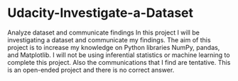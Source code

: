 # Udacity-Investigate-a-Dataset
Analyze dataset and communicate findings
In this project I will be investigating a dataset and communicate my findings. The aim of this project is to increase my knowledge on Python libraries NumPy, pandas, and Matplotlib. 
I will not be using inferential statistics or machine learning to complete this project. Also the communications that I find are tentative. This is an open-ended project and there is no correct answer.
